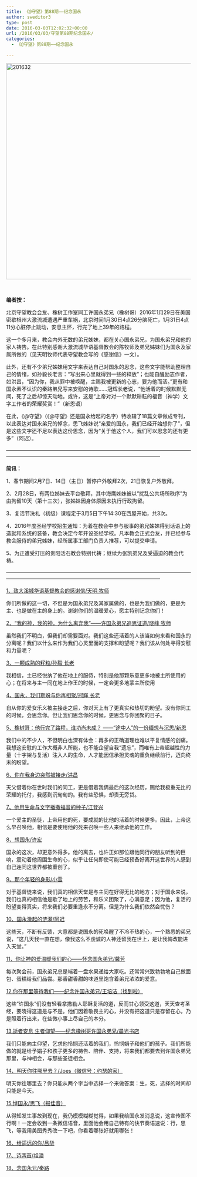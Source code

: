 ```yaml
---
title: 《@守望》第88期——纪念国永
author: sweditor3
type: post
date: 2016-03-03T12:02:32+00:00
url: /2016/03/03/守望第88期纪念国永/
categories:
  - 《@守望》第88期——纪念国永

---
```


<img alt="201632" class="aligncenter size-full wp-image-13586" height="587" src="http://t5.shwchurch.org/wp-content/uploads/2016/03/201632.jpg" width="576" srcset="http://t5.shwchurch.org/wp-content/uploads/2016/03/201632.jpg 576w, http://t5.shwchurch.org/wp-content/uploads/2016/03/201632-294x300.jpg 294w, http://t5.shwchurch.org/wp-content/uploads/2016/03/201632-393x400.jpg 393w, http://t5.shwchurch.org/wp-content/uploads/2016/03/201632-32x32.jpg 32w, http://t5.shwchurch.org/wp-content/uploads/2016/03/201632-64x64.jpg 64w" sizes="(max-width: 576px) 100vw, 576px" /> 

&nbsp; 

**编者按：** 

北京守望教会会友、橡树工作室同工许国永弟兄（橡树哥）2016年1月29日在美国密歇根州大激流城遭遇严重车祸，北京时间1月30日4点26分脑死亡，1月31日4点11分心脏停止跳动，安息主怀，行完了地上39年的路程。 

这一个多月来，教会内外无数的弟兄姊妹，都在关心国永弟兄，为国永弟兄和他的家人祷告。在此特别感谢大激流城华语基督教会的陈牧师及弟兄姊妹们为国永及家属所做的（见天明牧师代表守望教会写的《感谢信》一文）。 

此外，还有不少弟兄姊妹用文字来表达自己对国永的思念，这些文字能帮助整理自己的情绪，如孙毅长老言：&ldquo;写出来心里就得到一些的释放&rdquo;；也能自醒励志作者，如洪昌，&ldquo;因为你，我从罪中被唤醒，主赐我被更新的心志，要为他而活。&rdquo;更有和国永素不认识的秦路弟兄写来安慰的诗歌&hellip;&hellip;冠辉长老说，&ldquo;他活着的时候默默无闻，死了之后却惊天动地。或许，这是&ldquo;上帝对对一个默默耕耘的福音（神学）文字工作者的荣耀奖赏！&rdquo;（新恩语） 

在此，《@守望》（《@守望》还是国永给起的名字）特收辑了18篇文章做成专刊，以此表达对国永弟兄的悼念，思飞姊妹说&ldquo;亲爱的国永，我们已经开始想你了&rdquo;，但是这些文字还不足以表达这份思念，因为&ldquo;关于他这个人，我们可以思念的还有更多&rdquo;（阿迟）。 

&mdash;&mdash;&mdash;&mdash;&mdash;&mdash;&mdash;&mdash;&mdash;&mdash;&mdash;&mdash;&mdash;&mdash;&mdash;&mdash;&mdash;&mdash;&mdash;&mdash;&mdash;&mdash;&mdash;&mdash;&mdash;&mdash;&mdash;&mdash;&mdash;&mdash;&mdash;&mdash;&mdash;&mdash;&mdash;&mdash;&mdash;&mdash;&mdash;&mdash;&mdash;&mdash;&mdash;&mdash;&mdash;&mdash;&mdash;&mdash;&mdash;&mdash;&mdash;&mdash;&mdash;&mdash;&mdash;&mdash;&mdash;&mdash;&mdash;&mdash;&mdash;&mdash;&mdash;&mdash;&mdash;&mdash; 

**简讯：** 

1、春节期间2月7日、14日（主日）暂停户外敬拜2次，21日恢复户外敬拜。
	  
2、2月28日，有两位姊妹去平台敬拜，其中海鹰姊妹被以&ldquo;扰乱公共场所秩序&rdquo;为由拘留10天（第十三次），张姊妹因身体原因未执行行政拘留。&nbsp;
	  
3、复活节洗礼（初级）课程定于3月5日下午14:30在西屋开始，共3次。
	  
4、2016年度圣经学校招生通知：为着在教会中参与服事的弟兄姊妹得到话语上的造就和系统的装备，教会决定今年开设圣经学校。凡本教会正式会友，并已经参与教会服侍的弟兄姊妹，经所属事工部门负责人推荐，可以提交申请。
	  
5、为正遭受打压的贵阳活石教会特别代祷；继续为张凯弟兄及受逼迫的教会代祷。 

&mdash;&mdash;&mdash;&mdash;&mdash;&mdash;&mdash;&mdash;&mdash;&mdash;&mdash;&mdash;&mdash;&mdash;&mdash;&mdash;&mdash;&mdash;&mdash;&mdash;&mdash;&mdash;&mdash;&mdash;&mdash;&mdash;&mdash;&mdash;&mdash;&mdash;&mdash;&mdash;&mdash;&mdash;&mdash;&mdash;&mdash;&mdash;&mdash;&mdash;&mdash;&mdash;&mdash;&mdash;&mdash;&mdash;&mdash;&mdash;&mdash;&mdash;&mdash;&mdash;&mdash;&mdash;&mdash;&mdash;&mdash;&mdash;&mdash;&mdash;&mdash;&mdash;&mdash;&mdash;&mdash;&mdash; 

[1、致大溪城华语基督教会的感谢信/天明 牧师][1]
	  
你们所做的这一切，不但是为国永弟兄及其家属做的，也是为我们做的，更是为主、也是做在主的身上的。谢谢你们的温暖爱心，愿主特别记念你们！ 

[2、&ldquo;我的神，我的神，为什么离弃我&rdquo;&mdash;&mdash;许国永弟兄追思证道/晓峰 牧师][2]
	  
虽然我们不明白，但我们却需要面对。我们这些还活着的人该当如何来看和国永的分离呢？我们以什么来作为我们心灵里面的支撑和盼望呢？我们该从何处寻得安慰和力量呢？ 

[3、一颗成熟的籽粒/孙毅 长老][3]
	  
我相信，主已经悦纳了他在地上的服侍，特别是他那颗乐意更多地被主所使用的心；在将来与主一同在地上作王的时候，一定会更多地蒙主所使用 

[4、国永，我们期盼与你再相聚/冠辉 长老][4]
	  
自从你的爱女乐义被主接走之后，你对天上有了更真实和热切的盼望。没有你同工的时候，会思念你。但让我们思念你的时候，更思念与你团聚的日子。 

[5、橡树哥：他行完了路程，谁功尚未成？ &mdash;&mdash;&ldquo;途中人&rdquo;的一份缅想与沉思/新恩][5]&nbsp;
	  
我们中的不少人，不但明白也深有体会：再多的正确道理也难以平复情感的创痛。我想这安慰的工作大概非人所能，也不能企望自我&ldquo;遗忘&rdquo;，而唯有上帝超越性的力量（十字架与复活）注入人的生命，人才能因信承担灵魂的重负继续前行，迈向终末的盼望。 

[6、你在我身边突然被接走/洪昌][6]
	  
天父借着你在世时我们的同工，更是借着我俩最后的这次经历，赐给我极重无比的荣耀的托付，我感到沉甸甸的。我有些恐惧，却责无旁贷。 

[7、他用生命与文字播撒福音的种子/江登兴][7]
	  
一个爱主的圣徒，上帝用他的死，要成就的比他的活着的时候更多。因此，上帝这么早召唤他，相信是要使用他的死来召唤一些人来继承他的工作。 

[8、想国永/许宏][8]
	  
国永的这次，却更意外得多。他的离去，也许正如那位跟他同行的朋友听到的巨响，震动着他周围生命的心，似乎让任何即使可能已经预备好离开这世界的人感到自己连同这世界都被重创了。 

[9、那个年轻的身影/小雪][9]
	  
对于基督徒来说，我们真的相信天堂是与主同在好得无比的地方；对于国永来说，我们也真的相信他是歇了地上的劳苦，和乐义团聚了，心满意足；因为他，复活的盼望变得真实，将来我们必要重逢永不分离。但是为什么我们依然会忧伤？ 

[10、国永激起的涟漪/阿迟][10]
	  
这些天，不断有反馈，大意都是说国永的死唤醒了不冷不热的心，一个熟悉的弟兄说，&ldquo;这几天我一直在想，像我这么不虔诚的人神还留我在世上，是让我悔改能进入天堂。&rdquo;&nbsp; 

[11、你让神的爱温暖我们的心&mdash;&mdash;怀念国永弟兄/馨芳][11]
	  
每次聚会前，国永弟兄总是端着一盘水果递给大家吃。还常常兴致勃勃地自己做面包、蛋糕给我们品尝。那香甜香甜的味道里饱含着弟兄浓浓的爱意。 

[12.你在那里等待我们&mdash;&mdash;纪念许国永弟兄/王培洁（找到啦）][12]
	  
这些&ldquo;许国永&rdquo;们没有轻看拿撒勒人耶稣复活的道，反而甘心领受这道，天天查考圣经，要晓得这道是与不是。他们因着敬畏主的心，并没有把这道只是存留在心，乃是照着行出来，在些微小事上尽自己的本分。 

[13.逝者安息 生者仰望&mdash;&mdash;纪念橡树哥许国永弟兄/晨光书店][13]
	  
我们只能向主仰望，乞求他怜悯还活着的我们，怜悯娟子和他们的孩子。我们所能做的就是给予娟子和孩子更多的祷告、陪伴、支持，将来我们都要去到许国永弟兄那里，与神相会，与那些圣徒相会。 

[14、明天你往哪里去？/Joes（微信号：约瑟的家）][14]
	  
明天你往哪里去？你只能从两个字当中选择一个来做答案：生，死，选择的时间却只能是今天。 

[15.悼国永/思飞（报佳音）][15]
	  
从得知发生事故到现在，我仍模模糊糊觉得，如果我给国永发消息说，这宣传图不行啊！一定会收到一条微信语音，里面他会用自己特有的快节奏语速说：行，思飞，等我用美图秀秀改一下吧，你看着哪张好就用哪张！ 

[16、给遥远的你/吕华][16] 

[17、诗两首/祖潘][17] 

[18、念国永兄/秦路][18]

 [1]: /2016/03/03/致大溪城华语基督教会的感谢信/
 [2]: /2016/03/03/我的神我的神为什么离弃我许国永弟/
 [3]: /2016/03/03/一颗成熟的子粒纪念国永弟兄/
 [4]: /2016/03/03/国永我们期盼与你再相聚/
 [5]: /2016/03/03/橡树哥他行完了路程谁功尚未成途中/
 [6]: /2016/03/03/你在我身边突然被接走/
 [7]: /2016/03/03/他用生命与文字播撒了福音的种子/
 [8]: /2016/03/03/想国永/
 [9]: /2016/03/03/那个年轻的身影/
 [10]: /2016/03/03/国永击起的涟漪/
 [11]: /2016/03/03/你用神的爱温暖我们的心怀念国永弟兄/
 [12]: /2016/03/03/你在那里等待我们纪念许国永弟兄/
 [13]: /2016/03/03/逝者安息生者仰望纪念橡树哥许国永弟兄/
 [14]: /2016/03/03/明天你往哪里去/
 [15]: /2016/03/03/悼国永/
 [16]: /2016/03/03/给遥远的你/
 [17]: /2016/03/03/诗二首/
 [18]: /2016/03/03/念国永兄/